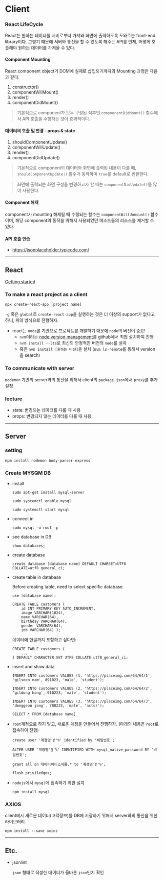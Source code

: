 # Client

### React LifeCycle

React는 원하는 데이터를 서버로부터 가져와 화면에 출력하도록 도와주는 front-end library이다. 그렇기 때문에 서버와 통신을 할 수 있도록 해주는 API를 언제, 어떻게 호출해야 원하는 데이터를 가져올 수 있다. 

#### Component Mounting
React component object가 DOM에 실제로 삽입되기까지의 Mounting 과정은 다음과 같다.

1. constructor()
2. componentWillMount()
3. render()
4. componentDidMount()

> 기본적으로 component가 모두 구성된 직후인 `compoenentDidMount()` 함수에서 API 호출을 수행하는 것이 효과적이다.  

#### 데이터의 호출 및 변경 - props & state

1. shouldComponentUpdate()
2. componentWillUpdate()
3. render()
4. componentDidUpdate()

> 기본적으로 component의 데이터와 화면에 출력된 내용이 다를 때, `shouldComponentUpdate()` 함수가 동작하며 `true`를 default로 반환한다. 

> 화면에 출력되는 화면 구성을 변경하고자 할 때는 `componentDidUpdate()`를 많이 사용한다. 

#### Component 해제

component가 mounting 해제될 때 수행되는 함수는 `componentWillUnmount()` 함수이며, 해당 component의 동작을 위해서 사용되었던 메소드들의 리소스를 제거할 수 있다. 

#### API 호출 연습

* https://jsonplaceholder.typicode.com/

---------------------------------------------------------------------------------------------------------------------------------------------

## React
[Getting started](https://create-react-app.dev/docs/getting-started/)

### To make a react project as a client
```
npx create-react-app [project name]
```

`-g` 혹은 `global`로 `create-react-app`을 실행하는 것은 더 이상의 support가 없다고 하니, 위의 방식으로 진행하자.

* react는 `node`를 기반으로 프로젝트를 개발하기 때문에 `node`의 버전이 중요!
    * `nvm`이라는 [node version management](https://github.com/nvm-sh/nvm)를 github에서 직접 설치하여 진행
    * `nvm install --lts`로 최신의 안정적인 버전의 `node`를 설치
    * 혹은 `nvm install [원하는 버전]`을 설치 (`nvm ls-remote`를 통해서 version을 search)


### To communicate with server

`nodemon` 기반의 server와의 통신을 위해서 client의 `package.json`에서 `proxy`를 추가 설정

### lecture

* state: 변경되는 데이터를 다룰 때 사용
* props: 변경되지 않는 데이터를 다룰 때 사용


---------------------------------------------------------------------------------------------------------------------------------------------

## Server

### setting

``` 
npm install nodemon body-parser express
```

### Create MYSQM DB
* install 
    ```
    sudo apt-get install mysql-server
    
    sudo systemctl enable mysql

    sudo systemctl start mysql    
    ```

* connect in
    ``` 
    sudo mysql -u root -p
    ```
* see database in DB
    ```
    show databases;
    ```

* create database
    ```
    create database [database name] DEFAULT CHARSET=UTF8 COLLATE=utf8_general_ci;
    ```

* create table in database

    Before creating table, need to select specific database.

    ```
    use [database name];

    CREATE TABLE customers ( 
        id INT PRIMARY KEY AUTO_INCREMENT, 
        image VARCHAR(1024), 
        name VARCHAR(64), 
        birthday VARCHAR(64), 
        gender VARCHAR(64), 
        job VARCHAR(64) );
    ```

    데이터에 한글까지 포함하고 싶다면:
    ```
    CREATE TABLE customers (
        ...
    ) DEFAULT CHARACTER SET UTF8 COLLATE utf8_general_ci;
    ```


* insert and show data
    ```
    INSERT INTO customers VALUES (1, 'https://placeimg.com/64/64/1', 'gilsoon nam', 891023, 'male', 'student');
        
    INSERT INTO customers VALUES (2, 'https://placeimg.com/64/64/2', 'gildong hong', 910223, 'male', 'student');

    INSERT INTO customers VALUES (3, 'https://placeimg.com/64/64/3', 'donggeon jang', 780223, 'male', 'actor');
    ```

    ```
    SELECT * FROM [database name]
    ```

* `root`계정으로 하지 말고, 새로운 계정을 만들어서 진행하자. (아래의 내용은 `root`로 접속하여 진행)
    ```
    create user '계정명'@'%' identified by '비밀번호';

    ALTER USER '계정명'@'%' IDENTIFIED WITH mysql_native_password BY '비밀번호';

    grant all on 데이터베이스이름.* to '계정명'@'%';

    flush priviledges;
    ```

* `nodejs`에서 `mysql`에 접속하기 위한 설치
    ```
    npm install mysql
    ```

### AXIOS

client에서 새로운 데이터(고객정보)를 DB에 저장하기 위해서 server와의 통신을 위한 라이브러리

```
npm install --save axios
```



-------------------------------------------------------------------------------------------------------------------------------------

## Etc.

* jsonlint

    `json` 형태로 작성한 데이터가 올바른 `json`인지 확인




